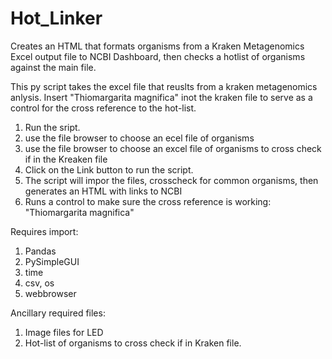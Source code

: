 # Hot_Linker

Creates an HTML that formats organisms from a Kraken Metagenomics Excel output file to NCBI Dashboard, then checks a hotlist of organisms against the main file.

This py script takes the excel file that reuslts from a kraken metagenomics anlysis.  Insert "Thiomargarita magnifica" inot the kraken file to serve as a control for the cross reference to the hot-list.

1) Run the sript.
2) use the file browser to choose an ecel file of organisms
3) use the file browser to choose an excel file of organisms to cross check if in the Kreaken file
4) Click on the Link button to run the script.
5) The script will impor the files, crosscheck for common organisms, then generates an HTML with links to NCBI
6) Runs a control to make sure the cross reference is working: "Thiomargarita magnifica"

Requires import:

1) Pandas
2) PySimpleGUI
3) time
4) csv, os
5) webbrowser

Ancillary required files:

1) Image files for LED
2) Hot-list of organisms to cross check if in Kraken file.
